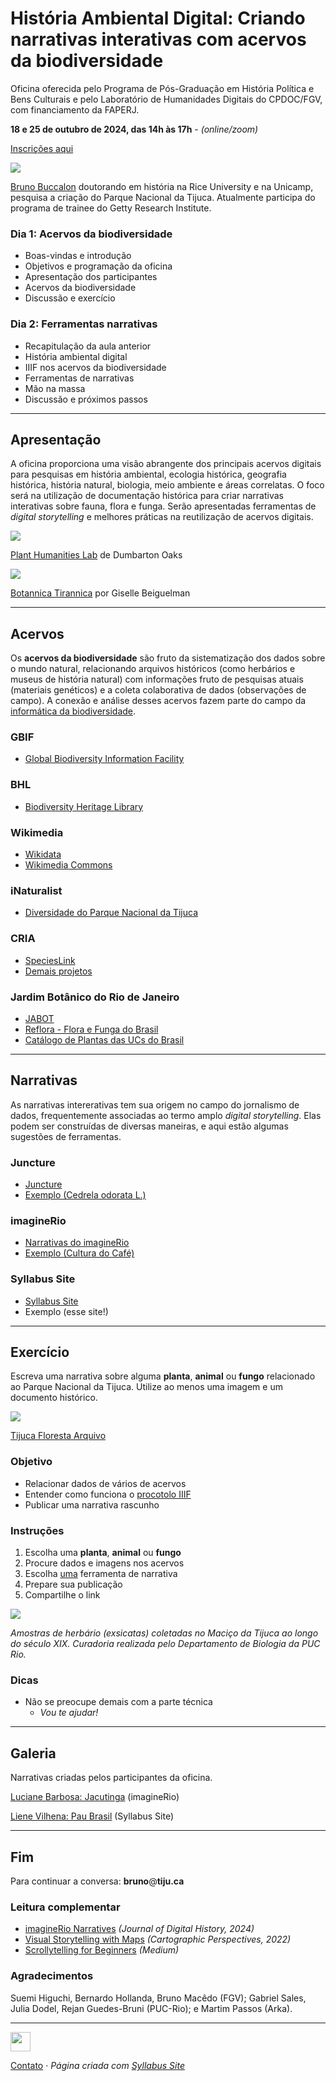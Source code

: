 # História Ambiental Digital: Criando narrativas interativas com acervos da biodiversidade

Oficina oferecida pelo Programa de Pós-Graduação em História Política e Bens Culturais e pelo Laboratório de Humanidades Digitais do CPDOC/FGV, com financiamento da FAPERJ.

__18 e 25 de outubro de 2024, das 14h às 17h__ - _(online/zoom)_

[Inscrições aqui](https://cpdoc.fgv.br/2024-oficinas-pphpbc)


<img src='img/bruno.png' class='noresize'>

[Bruno Buccalon](https://bruno.land/) doutorando em história na Rice University e na Unicamp, pesquisa a criação do Parque Nacional da Tijuca. Atualmente participa do programa de trainee do Getty Research Institute. 


### Dia 1: Acervos da biodiversidade

- Boas-vindas e introdução
- Objetivos e programação da oficina
- Apresentação dos participantes
- Acervos da biodiversidade
- Discussão e exercício


### Dia 2: Ferramentas narrativas

- Recapitulação da aula anterior
- História ambiental digital
- IIIF nos acervos da biodiversidade
- Ferramentas de narrativas
- Mão na massa
- Discussão e próximos passos


---


## Apresentação

A oficina proporciona uma visão abrangente dos principais acervos digitais para pesquisas em história ambiental, ecologia histórica, geografia histórica, história natural, biologia, meio ambiente e áreas correlatas. O foco será na utilização de documentação histórica para criar narrativas interativas sobre fauna, flora e funga. Serão apresentadas ferramentas de _digital storytelling_ e melhores práticas na reutilização de acervos digitais.


<img src='img/plant-humanities.jpg' class='noresize'>

[Plant Humanities Lab](https://lab.plant-humanities.org/) de Dumbarton Oaks


<img src='img/botannica.jpg'>

[Botannica Tirannica](https://botannicatirannica.desvirtual.com/) por Giselle Beiguelman


---


## Acervos

Os __acervos da biodiversidade__ são fruto da sistematização dos dados sobre o mundo natural, relacionando arquivos históricos (como herbários e museus de história natural) com informações fruto de pesquisas atuais (materiais genéticos) e a coleta colaborativa de dados (observações de campo). A conexão e análise desses acervos fazem parte do campo da [informática da biodiversidade](https://pt.wikipedia.org/wiki/Inform%C3%A1tica_para_a_biodiversidade).


### GBIF

- [Global Biodiversity Information Facility](https://www.gbif.org/)


### BHL

- [Biodiversity Heritage Library](https://www.biodiversitylibrary.org/)


### Wikimedia

- [Wikidata](https://www.wikidata.org/)
- [Wikimedia Commons](https://commons.wikimedia.org/)


### iNaturalist

- [Diversidade do Parque Nacional da Tijuca](https://www.inaturalist.org/projects/diversidade-do-parque-nacional-da-tijuca)


### CRIA

- [SpeciesLink](https://specieslink.net/search/)
- [Demais projetos](https://www.cria.org.br/projetos)


### Jardim Botânico do Rio de Janeiro

- [JABOT](https://jabot.jbrj.gov.br/)
- [Reflora - Flora e Funga do Brasil](https://reflora.jbrj.gov.br/)
- [Catálogo de Plantas das UCs do Brasil](https://catalogo-ucs-brasil.jbrj.gov.br/)


---


## Narrativas

As narrativas intererativas tem sua origem no campo do jornalismo de dados, frequentemente associadas ao termo amplo _digital storytelling_. Elas podem ser construídas de diversas maneiras, e aqui estão algumas sugestões de ferramentas.


### Juncture

- [Juncture](https://www.juncture-digital.org/)
- [Exemplo (Cedrela odorata L.)](https://www.juncture-digital.org/buccalon/cpdoc-workshop/juncture)


### imagineRio

- [Narrativas do imagineRio](https://narratives.imaginerio.org/pt)
- [Exemplo (Cultura do Café)](https://narratives.imaginerio.org/view/618abaf27aa17b004cadcaf3)


### Syllabus Site

- [Syllabus Site](https://infovis.fh-potsdam.de/syllabus-site/)
- Exemplo (esse site!)


---


## Exercício

Escreva uma narrativa sobre alguma __planta__, __animal__ ou __fungo__ relacionado ao Parque Nacional da Tijuca. Utilize ao menos uma imagem e um documento histórico.


<img src='img/tijuca-photo.jpg' class='noresize'>

[Tijuca Floresta Arquivo](https://tiju.ca/)


### Objetivo

- Relacionar dados de vários de acervos
- Entender como funciona o [procotolo IIIF](https://medium.com/ecologiadigital/conhecendo-o-iiif-padr%C3%B5es-e-ferramentas-para-publica%C3%A7%C3%A3o-de-imagens-na-web-a62af62a1b36)
- Publicar uma narrativa rascunho


### Instruções

1. Escolha uma __planta__, __animal__ ou __fungo__
2. Procure dados e imagens nos acervos
3. Escolha <ins>uma</ins> ferramenta de narrativa
4. Prepare sua publicação
3. Compartilhe o link


<img src='img/exsicatas.jpg'>

_Amostras de herbário (exsicatas) coletadas no Maciço da Tijuca ao longo do século XIX. Curadoria realizada pelo Departamento de Biologia da PUC Rio._


### Dicas

- Não se preocupe demais com a parte técnica
    -  _Vou te ajudar!_


---


## Galeria

Narrativas criadas pelos participantes da oficina.


[Luciane Barbosa: Jacutinga](https://narratives.imaginerio.org/pt/view/6719b0c9b278c10061567185) (imagineRio)


[Liene Vilhena: Pau Brasil](https://lienevilhena.github.io/Oficina-pau-brasil/) (Syllabus Site)


---


## Fim

Para continuar a conversa: __bruno__@__tiju.ca__


### Leitura complementar

- [imagineRio Narratives](https://journalofdigitalhistory.org/en/article/m734RWDSLo9C) _(Journal of Digital History, 2024)_
- [Visual Storytelling with Maps](https://doi.org/10.14714/CP100.1759) _(Cartographic Perspectives, 2022)_ 
- [Scrollytelling for Beginners](https://medium.com/@scrollyforbeginners/scrollytelling-for-beginners-1-551c5bad9631) _(Medium)_



### Agradecimentos

Suemi Higuchi, Bernardo Hollanda, Bruno Macêdo (FGV); Gabriel Sales, Julia Dodel, Rejan Guedes-Bruni (PUC-Rio); e Martim Passos (Arka).





---


[<img src='img/tijuca-logo.svg' style='height:2.25em'>](https://tiju.ca/)
 
[Contato](mailto:buccalon@rice.edu?subject=Workshop%20CPDOC) · *Página criada com [Syllabus Site](https://infovis.fh-potsdam.de/syllabus-site/)*
